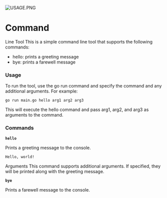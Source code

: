![USAGE.PNG](https://raw.githubusercontent.com/Lukmanern/go-supabase/master/CLI_App/usage.png)

# Command

Line Tool
This is a simple command line tool that supports the following commands:

- hello: prints a greeting message
- bye: prints a farewell message

### Usage

To run the tool, use the go run command and specify the command and any additional arguments. For example:

```
go run main.go hello arg1 arg2 arg3
```

This will execute the hello command and pass arg1, arg2, and arg3 as arguments to the command.

### Commands

**`hello`**

Prints a greeting message to the console.

```
Hello, world!
```

Arguments
This command supports additional arguments. If specified, they will be printed along with the greeting message.

**`bye`**

Prints a farewell message to the console.

